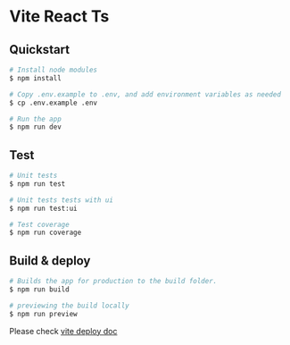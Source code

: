 # Vite React Ts


## Quickstart

```sh
# Install node modules
$ npm install

# Copy .env.example to .env, and add environment variables as needed
$ cp .env.example .env

# Run the app
$ npm run dev
```

## Test

```sh
# Unit tests
$ npm run test

# Unit tests tests with ui
$ npm run test:ui

# Test coverage
$ npm run coverage
```

## Build & deploy

```sh
# Builds the app for production to the build folder.
$ npm run build

# previewing the build locally
$ npm run preview
```

Please check [vite deploy doc](https://vitejs.dev/guide/static-deploy.html#deploying-a-static-site)
